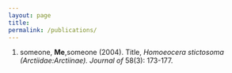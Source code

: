 ```yaml
---
layout: page
title: 
permalink: /publications/
---
```



<ol>
 <li>
    <p>someone, <b>Me</b>,someone 
(2004). Title, <i>Homoeocera stictosoma 
(Arctiidae:Arctiinae). Journal of </i> 58(3): 173-177. </p>
  </li>
</ol>



